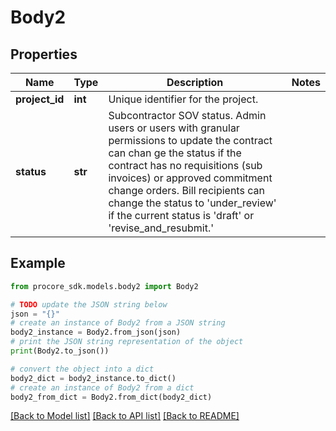 # Body2


## Properties

Name | Type | Description | Notes
------------ | ------------- | ------------- | -------------
**project_id** | **int** | Unique identifier for the project. | 
**status** | **str** | Subcontractor SOV status. Admin users or users with granular permissions to update the contract can chan ge the status if the contract has no requisitions (sub invoices) or approved commitment change orders. Bill recipients can change the status to &#39;under_review&#39; if the current status is &#39;draft&#39; or &#39;revise_and_resubmit.&#39; | 

## Example

```python
from procore_sdk.models.body2 import Body2

# TODO update the JSON string below
json = "{}"
# create an instance of Body2 from a JSON string
body2_instance = Body2.from_json(json)
# print the JSON string representation of the object
print(Body2.to_json())

# convert the object into a dict
body2_dict = body2_instance.to_dict()
# create an instance of Body2 from a dict
body2_from_dict = Body2.from_dict(body2_dict)
```
[[Back to Model list]](../README.md#documentation-for-models) [[Back to API list]](../README.md#documentation-for-api-endpoints) [[Back to README]](../README.md)


